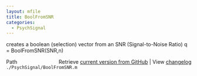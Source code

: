 ```yaml
---
layout: mfile
title: BoolFromSNR
categories:
  - PsychSignal
---
```


creates a boolean \(selection\) vector from an SNR \(Signal\-to\-Noise Ratio\)
q = BoolFromSNR\(SNR,n\)


<div class="code_header" style="text-align:right;">
  <span style="float:left;">Path&nbsp;&nbsp;</span> <span class="counter">Retrieve <a href=
  "https://raw.github.com/Psychtoolbox-3/Psychtoolbox-3/beta/./PsychSignal/BoolFromSNR.m">current version from GitHub</a> | View <a href=
  "https://github.com/Psychtoolbox-3/Psychtoolbox-3/commits/beta/./PsychSignal/BoolFromSNR.m">changelog</a></span>
</div>
<div class="code">
  <code>./PsychSignal/BoolFromSNR.m</code>
</div>
